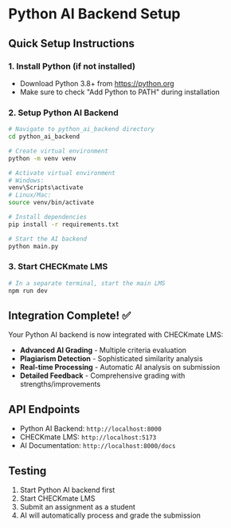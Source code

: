 # Python AI Backend Setup

## Quick Setup Instructions

### 1. Install Python (if not installed)
- Download Python 3.8+ from https://python.org
- Make sure to check "Add Python to PATH" during installation

### 2. Setup Python AI Backend
```bash
# Navigate to python_ai_backend directory
cd python_ai_backend

# Create virtual environment
python -m venv venv

# Activate virtual environment
# Windows:
venv\Scripts\activate
# Linux/Mac:
source venv/bin/activate

# Install dependencies
pip install -r requirements.txt

# Start the AI backend
python main.py
```

### 3. Start CHECKmate LMS
```bash
# In a separate terminal, start the main LMS
npm run dev
```

## Integration Complete! ✅

Your Python AI backend is now integrated with CHECKmate LMS:

- **Advanced AI Grading** - Multiple criteria evaluation
- **Plagiarism Detection** - Sophisticated similarity analysis  
- **Real-time Processing** - Automatic AI analysis on submission
- **Detailed Feedback** - Comprehensive grading with strengths/improvements

## API Endpoints
- Python AI Backend: `http://localhost:8000`
- CHECKmate LMS: `http://localhost:5173`
- AI Documentation: `http://localhost:8000/docs`

## Testing
1. Start Python AI backend first
2. Start CHECKmate LMS
3. Submit an assignment as a student
4. AI will automatically process and grade the submission
